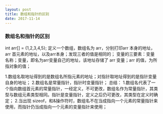 ```yaml
---
layout: post
title: 数组和指针的区别
date: 2017-11-14
---
```


### 数组名和指针的区别
int arr[] = {1,2,3,4,5};
定义一个数组，数组名为 arr，分别打印arr 本身的地址，arr 首元素的地址，以及arr本身；发现三者的值是相同的；
变量的三要素：变量名称；变量，即名为arr变量自己的地址，该地址存储了 arr 变量；arr 的值，为所指对象的值；

1.数组名取地址得到的是数组名所指元素的地址；对指针取地址得到的是指针变量自身的地址；
2.数组名是常量指针，指针时变量指针；
总结：
1.数组名代表了一个指向数组首元素的常量指针，一经定义，不可更改，数组名作为常量指针，其类型与数组元素类型相同。指针是变量指针，定义之后仍可更改，其类型在定义时确定；
2.当出现 sizeof，和&操作符时，数组名不在当成指向一个元素的常量指针来使用，而指针仍当成指向一个元素的变量指针来使用；
